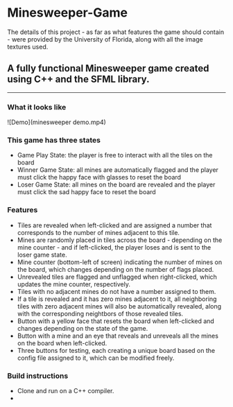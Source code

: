 # Minesweeper-Game
The details of this project - as far as what features the game should contain - were provided by the University of Florida, along with all the image textures used.

## A fully functional Minesweeper game created using C++ and the SFML library.
---
### What it looks like
![Demo](minesweeper demo.mp4)

### This game has three states

- Game Play State: the player is free to interact with all the tiles on the board
- Winner Game State: all mines are automatically flagged and the player must click the happy face with glasses to reset the board
- Loser Game State: all mines on the board are revealed and the player must click the sad happy face to reset the board

### Features

- Tiles are revealed when left-clicked and are assigned a number that corresponds to the number of mines adjacent to this tile.
- Mines are randomly placed in tiles across the board - depending on the mine counter - and if left-clicked, the player loses and is sent to the loser game state.
- Mine counter (bottom-left of screen) indicating the number of mines on the board, which changes depending on the number of flags placed.
- Unrevealed tiles are flagged and unflagged when right-clicked, which updates the mine counter, respectively.
- Tiles with no adjacent mines do not have a number assigned to them.
- If a tile is revealed and it has zero mines adjacent to it, all neighboring tiles with zero adjacent mines will also be automatically revealed, along with the corresponding neightbors of those revealed tiles.
- Button with a yellow face that resets the board when left-clicked and changes depending on the state of the game.
- Button with a mine and an eye that reveals and unreveals all the mines on the board when left-clicked.
- Three buttons for testing, each creating a unique board based on the config file assigned to it, which can be modified freely.

### Build instructions

- Clone and run on a C++ compiler.
- 
